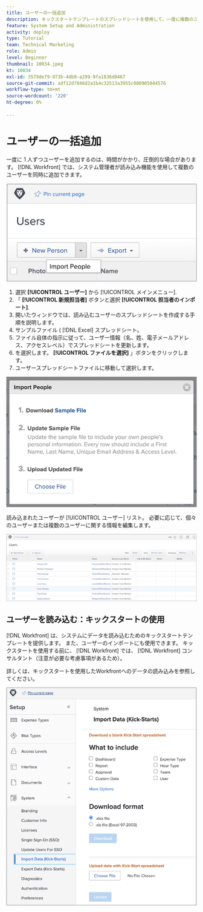 ```yaml
---
title: ユーザーの一括追加
description: キックスタートテンプレートのスプレッドシートを使用して、一度に複数のユーザーを追加する方法を説明します。
feature: System Setup and Administration
activity: deploy
type: Tutorial
team: Technical Marketing
role: Admin
level: Beginner
thumbnail: 10034.jpeg
kt: 10034
exl-id: 3579de79-973b-4db9-a299-9fa1836d0467
source-git-commit: adf12d7846d2a1b4c32513a3955c080905044576
workflow-type: tm+mt
source-wordcount: '220'
ht-degree: 0%

---
```


# ユーザーの一括追加

一度に 1 人ずつユーザーを追加するのは、時間がかかり、圧倒的な場合があります。 [!DNL Workfront] では、システム管理者が読み込み機能を使用して複数のユーザーを同時に追加できます。

![[!UICONTROL 担当者のインポート] メニューオプション](assets/admin-fund-adding-users-5.png)

1. 選択 **[!UICONTROL ユーザー]** から [!UICONTROL メインメニュー].
1. 「 **[!UICONTROL 新規担当者]** ボタンと選択 **[!UICONTROL 担当者のインポート]**.
1. 開いたウィンドウでは、読み込むユーザーのスプレッドシートを作成する手順を説明します。
1. サンプルファイル ( [!DNL Excel] スプレッドシート。
1. ファイル自体の指示に従って、ユーザー情報（名、姓、電子メールアドレス、アクセスレベル）でスプレッドシートを更新します。
1. を選択します。 **[!UICONTROL ファイルを選択]** 」ボタンをクリックします。
1. ユーザースプレッドシートファイルに移動して選択します。

![「担当者のインポート」ウィンドウ](assets/admin-fund-adding-users-6.png)

読み込まれたユーザーが [!UICONTROL ユーザー] リスト。 必要に応じて、個々のユーザーまたは複数のユーザーに関する情報を編集します。

![ユーザーリスト](assets/admin-fund-adding-users-7.png)

## ユーザーを読み込む：キックスタートの使用

[!DNL Workfront] は、システムにデータを読み込むためのキックスタートテンプレートを提供します。 また、ユーザーのインポートにも使用できます。 キックスタートを使用する前に、 [!DNL Workfront] では、 [!DNL Workfront] コンサルタント（注意が必要な考慮事項があるため）。

<!---
paragraph below needs URL to article
--->

詳しくは、キックスタートを使用したWorkfrontへのデータの読み込みを参照してください。

![[!UICONTROL データを読み込み] ([!UICONTROL キックスタート]) ウィンドウ [!UICONTROL 設定] 領域](assets/admin-fund-adding-users-8.png)

<!--
Learn more URLs
Import users
Import data into Workfront via Kick-Starts
-->
